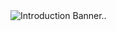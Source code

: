 <img src="https://raw.githubusercontent.com/catherineriver/catherineriver/main/assets/banner.png" alt="Introduction Banner.." style="text-align: center; margin-bottom: 30px;" />


